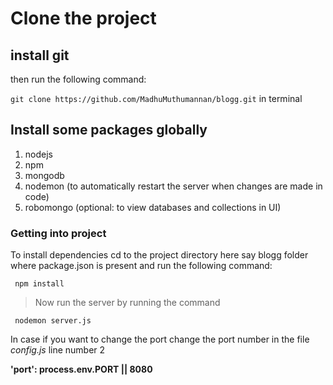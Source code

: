 

# Clone the project
## install git 
then run the following command:

`git clone https://github.com/MadhuMuthumannan/blogg.git` in terminal

## Install some packages globally

1. nodejs 
1. npm
1. mongodb
1. nodemon (to automatically restart the server when changes are made in code)
1. robomongo (optional: to view databases and collections in UI)

### Getting into project

To install dependencies cd to the project directory here say blogg folder where package.json is present and run the following command:

` npm install`

> Now run the server by running the command

` nodemon server.js`

In case if you want to change the port change the port number in the file _config.js_ line number 2


**'port': process.env.PORT || 8080**














